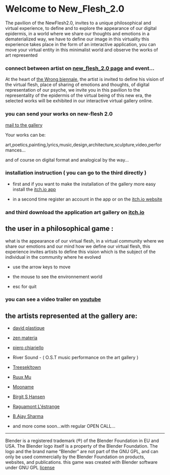 # Welcome to New_Flesh_2.0

The pavilion of the NewFlesh2.0, invites to a unique philosophical and virtual experience, to define and to explore the appearance of our digital epidermis, in a world where we share our thoughts and emotions in a dematerialized way, we have to define our image in this virtuality 
this experience takes place in the form of an interactive application, you can move your virtual entity in this minimalist world and observe the works of art represented

### connect between artist on [new_flesh_2.0 page](https://www.facebook.com/NewFlesh2.0/) and event...

At the heart of [the Wrong biennale](https://www.facebook.com/thewrongbiennale/), the artist is invited to define his vision of the virtual flesh, place of sharing of emotions and thoughts, of digital representation of our psyche, we invite you in this pavilion to the representality of the epidermis of the virtual being of this new era, the selected works will be exhibited in our interactive virtual gallery online.

### you can send your works on new-flesh 2.0  

 
  [mail to the gallery](mailto:gemu0flesh@gmail.com)

Your works can be:

art,poetics,painting,lyrics,music,design,architecture,sculpture,video,performances...

and of course on digital format and analogical by the way...

### installation instruction ( you can go to the third directly )

- first and if you want to make the installation of the gallery more easy install the [itch.io app](https://itch.io/app)

- in a second time register an account in the app or on the [itch.io website](https://itch.io/register)

### and third download the application art gallery on [itch.io](https://gemu1.itch.io/new-flesh)


## the user in a philosophical game :

what is the appearance of our virtual flesh, in a virtual community where we share our emotions and our mind how we define our virtual flesh, this experience invites artists to define this vision which is the subject of the individual in the community where he evolved

- use the arrow keys to move 

- the mouse to see the environnement world 

- esc for quit

### you can see a video trailer on [youtube](https://youtu.be/eA7979_-CiE)

## the artists represented at the gallery are:

- [david plastique](https://www.facebook.com/davidplastiqueofficial/)

- [zen materia](https://www.facebook.com/zenmateria/)

- [piero chiariello](http://www.pierochiariello.it/portfolio.html)

- River Sound - ( O.S.T music performance on the art gallery )

- [Treesekltown](https://www.facebook.com/Treeskeltown/)

- [Ruux Mu](https://www.facebook.com/RuuxMuOfficial/)

- [Mooname](https://mooname.deviantart.com)

- [Birgit S Hansen](https://www.facebook.com/birsalha)

- [Raguamont L'éstrange](https://www.facebook.com/Raguamont-Léstrange-567906483310129/)

- [B.Ajay Sharma](https://2bajaysharma.wordpress.com)

- and more come soon...with regular OPEN CALL...

---

Blender is a registered trademark (®) of the Blender Foundation in EU and USA. The Blender logo itself is a property of the Blender Foundation. The logo and the brand name “Blender” are not part of the GNU GPL, and can only be used commercially by the Blender Foundation on products, websites, and publications.
this game was created with Blender software under GNU GPL [license](https://www.blender.org/about/license/)


